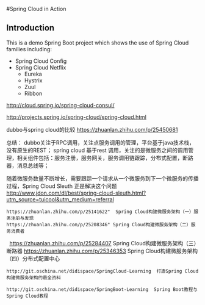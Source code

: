 #Spring Cloud in Action

## Introduction

This is a demo Spring Boot project which shows the use of Spring Cloud families including:

* Spring Cloud Config
* Spring Cloud Netflix
    - Eureka
    - Hystrix
    - Zuul
    - Ribbon

http://cloud.spring.io/spring-cloud-consul/

http://projects.spring.io/spring-cloud/spring-cloud.html

dubbo与spring cloud的比较
https://zhuanlan.zhihu.com/p/25450681

总结：
dubbo关注于RPC调用，关注点服务调用的管理，平台基于java技术栈，没有原生的REST；
spring cloud 基于rest 调用，关注的是微服务之间的调用管理，相关组件包括：服务注册，服务网关，服务调用链跟踪，分布式配置，断路器，消息总线等；


随着微服务数量不断增长，需要跟踪一个请求从一个微服务到下一个微服务的传播过程，Spring Cloud Sleuth 正是解决这个问题
http://www.jdon.com/dl/best/spring-cloud-sleuth.html?utm_source=tuicool&utm_medium=referral

 
    https://zhuanlan.zhihu.com/p/25141622"  Spring Cloud构建微服务架构（一）服务注册与发现 
    https://zhuanlan.zhihu.com/p/25208346" Spring Cloud构建微服务架构（二）服务消费者 
    https://zhuanlan.zhihu.com/p/25284407 Spring Cloud构建微服务架构（三）断路器 
    https://zhuanlan.zhihu.com/p/25346353 Spring Cloud构建微服务架构（四）分布式配置中心
    
    http://git.oschina.net/didispace/SpringCloud-Learning  打造Spring Cloud构建微服务架构的最全资料
    
    http://git.oschina.net/didispace/SpringBoot-Learning  Spring Boot教程与Spring Cloud教程
